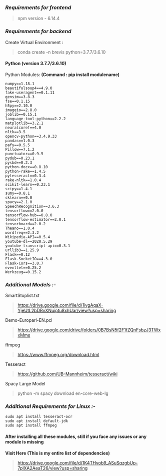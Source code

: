 ### *Requirements for frontend*
> npm version    - 6.14.4


### *Requirements for backend*

Create Virtual Environment : 
> conda create -n brevis python=3.7.7/3.6.10

#### Python (version 3.7.7/3.6.10)

Python Modules: **(Command : pip install modulename)**

```
numpy==1.18.1
beautifulsoup4==4.9.0
fake-useragent==0.1.11
gensim==3.8.3
fse==0.1.15
h5py==2.10.0
imageio==2.8.0
joblib==0.15.1
language-tool-python==2.2.2
matplotlib==3.2.1
neuralcoref==4.0
nltk==3.5
opencv-python==3.4.9.33
pandas==1.0.3
pafy==0.5.5
Pillow==7.1.2
punctuator==0.9.5
pydub==0.23.1
pysbd==0.2.3
python-docx==0.8.10
python-rake==1.4.5
pytesseract==0.3.4
rake-nltk==1.0.4
scikit-learn==0.23.1
scipy==1.4.1
sumy==0.8.1
sklearn==0.0
spacy==2.1.0
SpeechRecognition==3.6.3
tensorflow==2.0.0
tensorflow-hub==0.8.0
tensorflow-estimator==2.0.1
tensorboard==2.0.2
Theano==1.0.4
wordfreq==2.3.2
Wikipedia-API==0.5.4
youtube-dl==2020.5.29
youtube-transcript-api==0.3.1
urllib3==1.25.9
Flask==0.12
Flask-SocketIO==4.3.0
Flask-Cors==3.0.7
eventlet==0.25.2
Werkzeug==0.15.2
```

### *Additional Models :-*
SmartStoplist.txt
> https://drive.google.com/file/d/1ivgAqaX-YjeUtL2bDRvXNuiptu8xhUar/view?usp=sharing

Demo-Europarl-EN.pcl
> https://drive.google.com/drive/folders/0B7BsN5f2F1fZQnFsbzJ3TWxxMms

ffmpeg
> https://www.ffmpeg.org/download.html

Tesseract
> https://github.com/UB-Mannheim/tesseract/wiki

Spacy Large Model
> python -m spacy download en-core-web-lg

### *Additional Requirements for Linux :-*

```
sudo apt install tesseract-ocr
sudo apt install default-jdk
sudo apt install ffmpeg
```

#### After installing all these modules, still if you face any issues or any module is missing

**Visit Here (This is my entire list of dependencies)** 

> https://drive.google.com/file/d/1K4THvob9_ASuSqzgbUp-7plXA2AeaT26/view?usp=sharing
